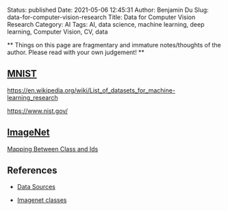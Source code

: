 Status: published
Date: 2021-05-06 12:45:31
Author: Benjamin Du
Slug: data-for-computer-vision-research
Title: Data for Computer Vision Research
Category: AI
Tags: AI, data science, machine learning, deep learning, Computer Vision, CV, data

**
Things on this page are fragmentary and immature notes/thoughts of the author.
Please read with your own judgement!
**


## [MNIST](http://yann.lecun.com/exdb/mnist/)

https://en.wikipedia.org/wiki/List_of_datasets_for_machine-learning_research

https://www.nist.gov/

## [ImageNet](http://www.image-net.org/)

[Mapping Between Class and Ids](https://gist.github.com/dclong/8537ea044cb5b44a33582927ddfc4c73)

## References

- [Data Sources](http://www.legendu.net/misc/blog/data-sources/)

- [Imagenet classes](https://discuss.pytorch.org/t/imagenet-classes/4923)
